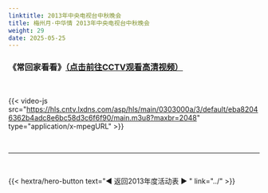 ```yaml
---
linktitle: 2013年中央电视台中秋晚会
title: 梅州月·中华情 2013年中央电视台中秋晚会
weight: 29
date: 2025-05-25
---
```


### 《常回家看看》[（点击前往CCTV观看高清视频）](https://tv.cctv.com/2013/09/19/VIDE1379593459855136.shtml)

<br>

{{< video-js src="https://hls.cntv.lxdns.com/asp/hls/main/0303000a/3/default/eba82046362b4adc8e6bc58d3c6f6f90/main.m3u8?maxbr=2048" type="application/x-mpegURL" >}}


<br>
<hr>
<br>

{{< hextra/hero-button text="◀ 返回2013年度活动表 ▶ " link="../" >}}